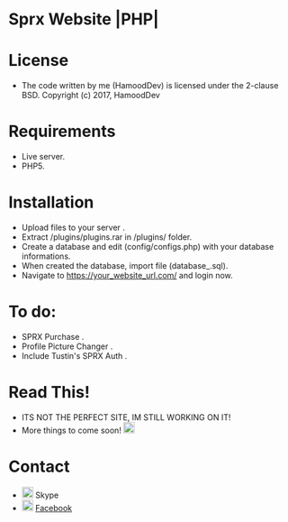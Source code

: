 # Sprx Website |PHP|



# License
- The code written by me (HamoodDev) is licensed under the 2-clause BSD. Copyright (c) 2017, HamoodDev

# Requirements
- Live server.
- PHP5.

# Installation
- Upload files to your server .
- Extract /plugins/plugins.rar in /plugins/ folder.
- Create a database and edit (config/configs.php) with your database informations.
- When created the database, import file (database_.sql).
- Navigate to https://your_website_url.com/ and login now.

# To do:
- SPRX Purchase .
- Profile Picture Changer .
- Include Tustin's SPRX Auth .

# Read This!
- ITS NOT THE PERFECT SITE, IM STILL WORKING ON IT!
- More things to come soon! <img src="https://www.emojibase.com/resources/img/emojis/apple/x1f609.png.pagespeed.ic.wF21YceKxu.png" height="20" width="20">

# Contact
- <img src="http://icons.iconarchive.com/icons/dakirby309/simply-styled/256/Skype-icon.png" height="20" width="20"> Skype
- <img src="http://www.iconninja.com/files/245/45/195/facebook-media-social-like-network-fb-icon.svg" height="20" width="20"> <a href="http://facebook.com/HamoodDev" target="_blank">Facebook</a>
